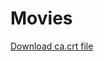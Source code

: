 # Movies

<a id="raw-url" href="https://github.com/keploy/keploy/download/main/pkg/proxy/asset/ca.crt">Download ca.crt file</a>

